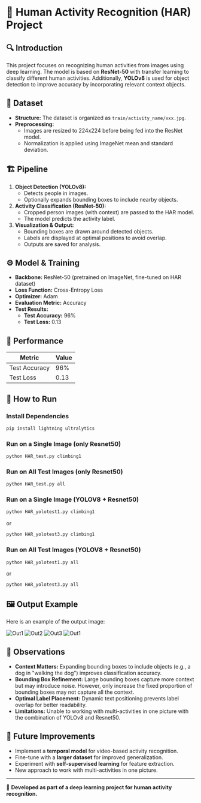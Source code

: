 # 📌 Human Activity Recognition (HAR) Project

## 🔍 Introduction
This project focuses on recognizing human activities from images using deep learning. The model is based on **ResNet-50** with transfer learning to classify different human activities. Additionally, **YOLOv8** is used for object detection to improve accuracy by incorporating relevant context objects.

## 📂 Dataset
- **Structure:** The dataset is organized as `train/activity_name/xxx.jpg`.
- **Preprocessing:**
  - Images are resized to 224x224 before being fed into the ResNet model.
  - Normalization is applied using ImageNet mean and standard deviation.
  
## 🏗️ Pipeline
1. **Object Detection (YOLOv8):**
   - Detects people in images.
   - Optionally expands bounding boxes to include nearby objects.
2. **Activity Classification (ResNet-50):**
   - Cropped person images (with context) are passed to the HAR model.
   - The model predicts the activity label.
3. **Visualization & Output:**
   - Bounding boxes are drawn around detected objects.
   - Labels are displayed at optimal positions to avoid overlap.
   - Outputs are saved for analysis.

## ⚙️ Model & Training
- **Backbone:** ResNet-50 (pretrained on ImageNet, fine-tuned on HAR dataset)
- **Loss Function:** Cross-Entropy Loss
- **Optimizer:** Adam
- **Evaluation Metric:** Accuracy
- **Test Results:**
  - **Test Accuracy:** 96%
  - **Test Loss:** 0.13

## 📌 Performance
| Metric  | Value  |
|---------|--------|
| Test Accuracy | 96% |
| Test Loss | 0.13 |

## 🚀 How to Run
### Install Dependencies
```bash
pip install lightning ultralytics
```
### Run on a Single Image (only Resnet50)
```bash
python HAR_test.py climbing1
```
### Run on All Test Images (only Resnet50)
```bash
python HAR_test.py all
```
### Run on a Single Image (YOLOV8 + Resnet50)
```bash
python HAR_yolotest1.py climbing1
```
or 
```bash
python HAR_yolotest3.py climbing1
```
### Run on All Test Images (YOLOV8 + Resnet50)
```bash
python HAR_yolotest1.py all
```
or 
```bash
python HAR_yolotest3.py all
```

## 🖼️ Output Example
Here is an example of the output image:

![Out1](Output/output_climbing1.jpg)
![Out2](Output/output_multi1.jpg)
![Out3](Output1/output_walking_dog1.jpg)
![Out1](Output2/output_walking_dog1.jpg)

## 🔬 Observations
- **Context Matters:** Expanding bounding boxes to include objects (e.g., a dog in "walking the dog") improves classification accuracy.
- **Bounding Box Refinement:** Large bounding boxes capture more context but may introduce noise. However, only increase the fixed proportion of bounding boxes may not capture all the context.
- **Optimal Label Placement:** Dynamic text positioning prevents label overlap for better readability.
- **Limitations:** Unable to working with multi-activities in one picture with the combination of YOLOv8 and Resnet50.

## 🔮 Future Improvements
- Implement a **temporal model** for video-based activity recognition.
- Fine-tune with a **larger dataset** for improved generalization.
- Experiment with **self-supervised learning** for feature extraction.
- New approach to work with multi-activities in one picture.

---
📌 **Developed as part of a deep learning project for human activity recognition.**


